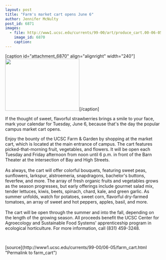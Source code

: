 ```yaml
---
layout: post
title: "Farm's market cart opens June 6"
author: Jennifer McNulty
post_id: 6871
images:
  - file: http://www1.ucsc.edu/currents/99-00/art/produce_cart.00-06-05.240.jpg
    image_id: 6870
    caption: 
---
```


[caption id="attachment_6870" align="alignright" width="240"]<a href="http://localhost/mysite/wp-content/uploads/2000/06/produce_cart.00-06-05.240.jpg"><img class="size-full wp-image-6870" src="http://localhost/mysite/wp-content/uploads/2000/06/produce_cart.00-06-05.240.jpg" alt="" width="240" height="168" /></a>[/caption]
<p>
  If the thought of sweet, flavorful strawberries brings a smile to your face, mark your calendar for Tuesday, June 6, because that's the day the popular campus market cart opens.
</p>Enjoy the bounty of the UCSC Farm &amp; Garden by shopping at the market cart, which is located at the main entrance of campus. The cart features picked-that-morning fruit, vegetables, and flowers. It will be open each Tuesday and Friday afternoon from noon until 6 p.m. in front of the Barn Theater at the intersection of Bay and High Streets.<br>
<br>
As always, the cart will offer colorful bouquets, featuring sweet peas, sunflowers, larkspur, alstroemeria, snapdragons, bachelor's buttons, feverfew, and more. The array of fresh organic fruits and vegetables grows as the season progresses, but early offerings include gourmet salad mix, tender lettuces, kiwis, beets, spinach, chard, kale, and green garlic. As summer unfolds, watch for potatoes, sweet corn, flavorful dry-farmed tomatoes, an array of sweet and hot peppers, apples, basil, and more.<br>
<br>
The cart will be open through the summer and into the fall, depending on the length of the growing season. All proceeds benefit the UCSC Center for Agroecology and Sustainable Food Systems' apprenticeship program in ecological horticulture. For more information, call (831) 459-3248.
<p>
  <br>

</p>
[source](http://www1.ucsc.edu/currents/99-00/06-05/farm_cart.html "Permalink to farm_cart")
